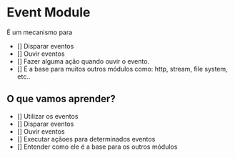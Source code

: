 # Event Module

É um mecanismo para

* [] Disparar eventos
* [] Ouvir eventos
* [] Fazer alguma ação quando ouvir o evento.
* [] É a base para muitos outros módulos como: http, stream, file system, etc..

## O que vamos aprender?

* [] Utilizar os eventos
* [] Disparar eventos
* [] Ouvir eventos
* [] Executar açãoes para determinados eventos
* [] Entender como ele é a base para os outros módulos